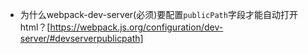 - 为什么webpack-dev-server(必须)要配置`publicPath`字段才能自动打开html？[https://webpack.js.org/configuration/dev-server/#devserverpublicpath]
